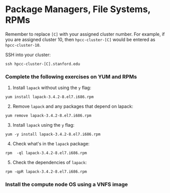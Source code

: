 # Package Managers, File Systems, RPMs

Remember to replace ```[C]``` with your assigned cluster number. For example, if you are assigned cluster 10, then ```hpcc-cluster-[C]``` would be entered as ```hpcc-cluster-10```.

SSH into your cluster:

```
ssh hpcc-cluster-[C].stanford.edu
```

### Complete the following exercises on YUM and RPMs

1. Install ```lapack``` without using the ```y``` flag:
```
yum install lapack-3.4.2-8.el7.i686.rpm
```

2. Remove ```lapack``` and any packages that depend on lapack:
```
yum remove lapack-3.4.2-8.el7.i686.rpm
```

3. Install ```lapack``` using the ```y``` flag:
```
yum -y install lapack-3.4.2-8.el7.i686.rpm
```

4. Check what's in the ```lapack``` package:
```
rpm  -ql lapack-3.4.2-8.el7.i686.rpm
```

5. Check the dependencies of ```lapack```:
```
rpm -qpR lapack-3.4.2-8.el7.i686.rpm
```


### Install the compute node OS using a VNFS image


